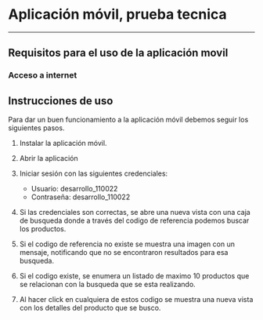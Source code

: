 # Aplicación móvil, prueba tecnica
***

## Requisitos para el uso de la aplicación movil


### Acceso a internet

## Instrucciones de uso


Para dar un buen funcionamiento a la aplicación móvil
debemos seguir los siguientes pasos.

1. Instalar la aplicación móvil.
2. Abrir la aplicación
3. Iniciar sesión con las siguientes credenciales:
	* Usuario: desarrollo_110022
	* Contraseña: desarrollo_110022
4. Si las credenciales son correctas, se abre una nueva vista con una caja de busqueda donde a través del codigo de referencia podemos buscar los productos.

5. Si el codigo de referencia no existe se muestra una imagen con un mensaje, notificando que no se encontraron resultados para esa busqueda.

6. Si el codigo existe, se enumera un listado de maximo 10 productos que se relacionan con la busqueda que se esta realizando.

7. Al hacer click en cualquiera de estos codigo se muestra una nueva vista con los detalles del producto que se busco.
